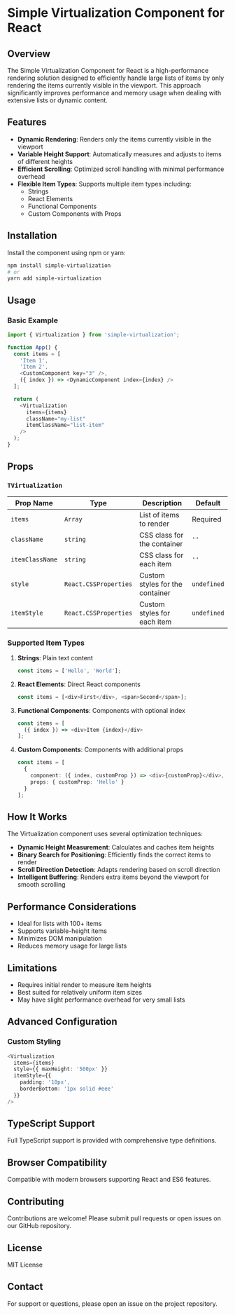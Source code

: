 # Simple Virtualization Component for React

## Overview

The Simple Virtualization Component for React is a high-performance rendering solution designed to efficiently handle large lists of items by only rendering the items currently visible in the viewport. This approach significantly improves performance and memory usage when dealing with extensive lists or dynamic content.

## Features

- **Dynamic Rendering**: Renders only the items currently visible in the viewport
- **Variable Height Support**: Automatically measures and adjusts to items of different heights
- **Efficient Scrolling**: Optimized scroll handling with minimal performance overhead
- **Flexible Item Types**: Supports multiple item types including:
  - Strings
  - React Elements
  - Functional Components
  - Custom Components with Props

## Installation

Install the component using npm or yarn:

```bash
npm install simple-virtualization
# or
yarn add simple-virtualization
```

## Usage

### Basic Example

```typescript
import { Virtualization } from 'simple-virtualization';

function App() {
  const items = [
    'Item 1', 
    'Item 2', 
    <CustomComponent key="3" />,
    ({ index }) => <DynamicComponent index={index} />
  ];

  return (
    <Virtualization 
      items={items} 
      className="my-list"
      itemClassName="list-item"
    />
  );
}
```

## Props

### `TVirtualization`

| Prop Name | Type | Description | Default |
|-----------|------|-------------|---------|
| `items` | `Array` | List of items to render | Required |
| `className` | `string` | CSS class for the container | `''` |
| `itemClassName` | `string` | CSS class for each item | `''` |
| `style` | `React.CSSProperties` | Custom styles for the container | `undefined` |
| `itemStyle` | `React.CSSProperties` | Custom styles for each item | `undefined` |

### Supported Item Types

1. **Strings**: Plain text content
   ```typescript
   const items = ['Hello', 'World'];
   ```

2. **React Elements**: Direct React components
   ```typescript
   const items = [<div>First</div>, <span>Second</span>];
   ```

3. **Functional Components**: Components with optional index
   ```typescript
   const items = [
     ({ index }) => <div>Item {index}</div>
   ];
   ```

4. **Custom Components**: Components with additional props
   ```typescript
   const items = [
     {
       component: ({ index, customProp }) => <div>{customProp}</div>,
       props: { customProp: 'Hello' }
     }
   ];
   ```

## How It Works

The Virtualization component uses several optimization techniques:

- **Dynamic Height Measurement**: Calculates and caches item heights
- **Binary Search for Positioning**: Efficiently finds the correct items to render
- **Scroll Direction Detection**: Adapts rendering based on scroll direction
- **Intelligent Buffering**: Renders extra items beyond the viewport for smooth scrolling

## Performance Considerations

- Ideal for lists with 100+ items
- Supports variable-height items
- Minimizes DOM manipulation
- Reduces memory usage for large lists

## Limitations

- Requires initial render to measure item heights
- Best suited for relatively uniform item sizes
- May have slight performance overhead for very small lists

## Advanced Configuration

### Custom Styling

```typescript
<Virtualization 
  items={items}
  style={{ maxHeight: '500px' }}
  itemStyle={{ 
    padding: '10px', 
    borderBottom: '1px solid #eee' 
  }}
/>
```

## TypeScript Support

Full TypeScript support is provided with comprehensive type definitions.

## Browser Compatibility

Compatible with modern browsers supporting React and ES6 features.

## Contributing

Contributions are welcome! Please submit pull requests or open issues on our GitHub repository.

## License

MIT License

## Contact

For support or questions, please open an issue on the project repository.